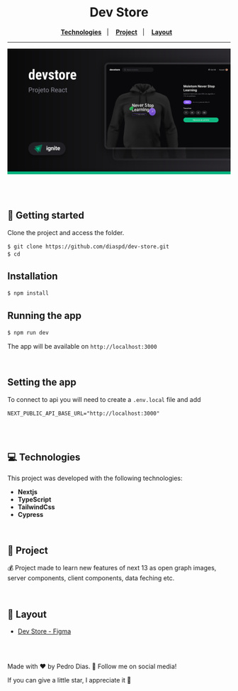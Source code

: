 <div align="center">
   <h1>Dev Store</h1>
</div> 

<div align="center">
  <a href="#-Technologies"><b>Technologies</b></a>&nbsp;&nbsp;&nbsp;|&nbsp;&nbsp;&nbsp;
  <a href="#-Project"><b>Project</b></a>&nbsp;&nbsp;&nbsp;|&nbsp;&nbsp;&nbsp;
  <a href="#-Layout"><b>Layout</b></a>&nbsp;&nbsp;&nbsp;
</div>

---

<div align="center">
  <img alt="project image" title="" src="./public/template.svg" />
</div> 

<br></br>

## 🚀 Getting started

Clone the project and access the folder.

```bash
$ git clone https://github.com/diaspd/dev-store.git
$ cd 
```

## Installation

```bash
$ npm install
```

## Running the app

```bash
$ npm run dev
```

The app will be available on `http://localhost:3000` 

</br>

## Setting the app
To connect to api you will need to create a `.env.local` file and add 

```
NEXT_PUBLIC_API_BASE_URL="http://localhost:3000"
```

<br></br>

## 💻 Technologies

This project was developed with the following technologies:
<b>
- Nextjs
- TypeScript
- TailwindCss
- Cypress
</b>

</br>

## 📄 Project
💰 Project made to learn new features of next 13 as open graph images, server components, client components, data feching etc.

</br>

## 🔖 Layout
- [Dev Store - Figma](https://www.figma.com/community/file/1299037596397442545)

<br></br>

Made with ♥ by Pedro Dias. 👋 Follow me on social media!</br>

If you can give a little star, I appreciate it 🤩
